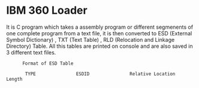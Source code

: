# IBM 360 Loader

It is C program which takes a assembly program or different segmenents of one complete program from a text file, it is then converted to ESD  (External Symbol Dictionary) , TXT (Text Table) , RLD (Relocation and Linkage Directory) Table. All this tables are printed on console and are also saved in 3 different text files.

          Format of ESD Table
          
           TYPE               ESDID               Relative Location             Length
